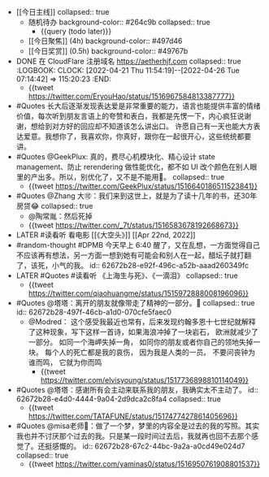 - [[今日主线]]
  collapsed:: true
	- 随机待办
	  background-color:: #264c9b
	  collapsed:: true
		- {{query (todo later)}}
	- [[今日聚焦]] (4h)
	  background-color:: #497d46
	- [[今日奖赏]] (0.5h)
	  background-color:: #49767b
- DONE 在 CloudFlare 注册域名 https://aetherhjf.com
  collapsed:: true
  :LOGBOOK:
  CLOCK: [2022-04-21 Thu 11:54:19]--[2022-04-26 Tue 07:14:42] =>  115:20:23
  :END:
	- {{tweet https://twitter.com/EryouHao/status/1516967584813387777}}
- #Quotes 长大后逐渐发现表达爱是非常重要的能力，语言也能提供丰富的情绪价值，每次听到朋友言语上的夸赞和表白，我都是先愣一下，内心疯狂说谢谢，想给到对方好的回应却不知道该怎么讲出口。
  许愿自己有一天也能大方表达爱意。我想你了，我喜欢你，你真好，跟你在一起很开心，这些统统都要讲。
- #Quotes @GeekPlux: 真的，费尽心机模块化、精心设计 state management、防止 rerendering 做性能优化，都不如 UI 改个颜色在别人眼里的产出多。所以，别优化了，又不是不能用🤔。
  collapsed:: true
	- {{tweet https://twitter.com/GeekPlux/status/1516640186511523841}}
- #Quotes @Zhang 大🉑：我们来到这世上，就是为了读十几年的书，还30年房贷😂
  collapsed:: true
	- @陶常胤：然后死掉
	- {{tweet https://twitter.com/_7t/status/1516583678192668673}}
- LATER #读看听 看电影 [[《大空头》]] [[Apr 22nd, 2022]]
- #random-thought #DPMB 今天早上 6:40 醒了，又在乱想，一方面觉得自己不应该再有想法，另一方面一想到她有可能会和别人在一起，醋坛子就打翻了，该死，小气的我。
  id:: 62672b28-e92f-496c-a52b-aaad260349fc
- LATER #Quotes #读看听 《上海生与死》、《一滴泪》
  collapsed:: true
	- {{tweet https://twitter.com/qiaohuangme/status/1515972888008196096}}
- #Quotes @塔塔：离开的朋友就像带走了精神的一部分。🙁
  collapsed:: true
  id:: 62672b28-497f-46cb-a1d0-070cfe5faec0
	- @Modred：
	  这个感受我最近也常有，后来发现约翰多恩十七世纪就解释了这种现象，写下这样一首诗，如果海浪冲掉了一块岩石， 欧洲就减少了一部分。 如同一个海岬失掉一角， 如同你的朋友或者你自己的领地失掉一块。 每个人的死亡都是我的哀伤， 因为我是人类的一员。 不要问丧钟为谁而鸣， 它就为你而鸣
		- {{tweet https://twitter.com/elvisyoung/status/1517736898810114049}}
- #Quotes @塔塔：感谢所有会主动来联系我的朋友，我确实太不主动了。
  id:: 62672b28-e4d0-4444-9a04-2d9dca2c8fa4
  collapsed:: true
	- {{tweet https://twitter.com/TATAFUNE/status/1517477427861405696}}
- #Quotes @misa老师🐑：做了一个梦，梦里的内容全是过去的我的写照。其实我也并不讨厌那个过去的我。只是某一段时间过去后，我就再也回不去那个感觉了。还挺感慨的。
  id:: 62672b28-67c2-44bc-9a2a-a0cd49e024d7
  collapsed:: true
	- {{tweet https://twitter.com/yaminas0/status/1516950761908801537}}